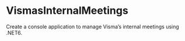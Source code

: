 # VismasInternalMeetings
Create a console application to manage Visma’s internal meetings using .NET6. 
